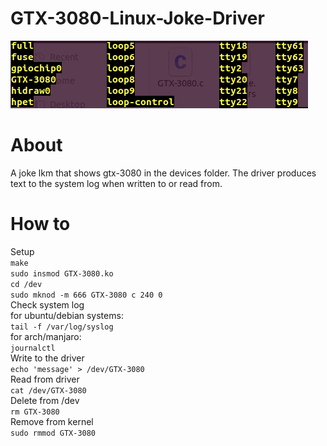 # GTX-3080-Linux-Joke-Driver

![image](https://github.com/danlove99/GTX-3080-Linux-Joke-Driver/blob/master/gtx3080.png)

# About 

A joke lkm that shows gtx-3080 in the devices folder. The driver produces text to the system log when written to or read from. 

# How to
Setup<br/>
`make`<br/>
`sudo insmod GTX-3080.ko`<br/>
`cd /dev`<br/>
`sudo mknod -m 666 GTX-3080 c 240 0`<br/>
Check system log<br/>
for ubuntu/debian systems:<br/>
`tail -f /var/log/syslog`<br/>
for arch/manjaro: <br/>
`journalctl`<br/>
Write to the driver<br/>
`echo 'message' > /dev/GTX-3080`<br/>
Read from driver<br/>
`cat /dev/GTX-3080`<br/>
Delete from /dev<br/>
`rm GTX-3080`<br/>
Remove from kernel<br/>
`sudo rmmod GTX-3080`<br/>
